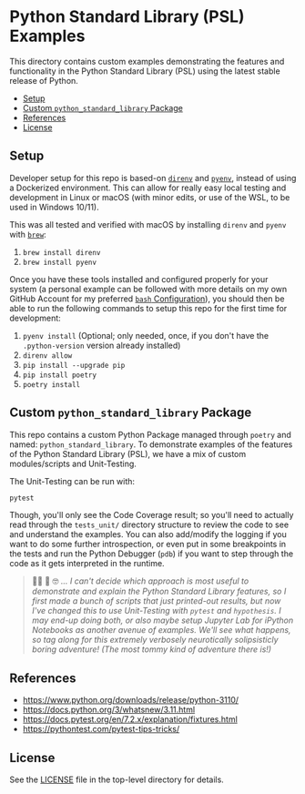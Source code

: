 # Python Standard Library (PSL) Examples

This directory contains custom examples demonstrating the features and functionality in the Python Standard Library (PSL) using the latest stable release of Python.

<!-- MarkdownTOC -->

- [Setup](#setup)
- [Custom `python_standard_library` Package](#custom-python_standard_library-package)
- [References](#references)
- [License](#license)

<!-- /MarkdownTOC -->

<a id="setup"></a>
## Setup

Developer setup for this repo is based-on [`direnv`](https://direnv.net/) and [`pyenv`](https://github.com/pyenv/pyenv), instead of using a Dockerized environment. This can allow for really easy local testing and development in Linux or macOS (with minor edits, or use of the WSL, to be used in Windows 10/11).

This was all tested and verified with macOS by installing `direnv` and `pyenv` with [`brew`](https://brew.sh/):

1. `brew install direnv`
1. `brew install pyenv`

Once you have these tools installed and configured properly for your system (a personal example can be followed with more details on my own GitHub Account for my preferred [`bash` Configuration](https://github.com/TommyPKeane/example-bash-configuration)), you should then be able to run the following commands to setup this repo for the first time for development:

1. `pyenv install` (Optional; only needed, once, if you don't have the `.python-version` version already installed)
1. `direnv allow`
1. `pip install --upgrade pip`
1. `pip install poetry`
1. `poetry install`

<a id="custom-python_standard_library-package"></a>
## Custom `python_standard_library` Package

This repo contains a custom Python Package managed through `poetry` and named: `python_standard_library`. To demonstrate examples of the features of the Python Standard Library (PSL), we have a mix of custom modules/scripts and Unit-Testing.

The Unit-Testing can be run with:

```bash
pytest
```

Though, you'll only see the Code Coverage result; so you'll need to actually read through the `tests_unit/` directory structure to review the code to see and understand the examples. You can also add/modify the logging if you want to do some further introspection, or even put in some breakpoints in the tests and run the Python Debugger (`pdb`) if you want to step through the code as it gets interpreted in the runtime.

> 🤷‍♀️ 👻 🤓 _... I can't decide which approach is most useful to demonstrate and explain the Python Standard Library features, so I first made a bunch of scripts that just printed-out results, but now I've changed this to use Unit-Testing with `pytest` and `hypothesis`. I may end-up doing both, or also maybe setup Jupyter Lab for iPython Notebooks as another avenue of examples. We'll see what happens, so tag along for this extremely verbosely neurotically solipsisticly boring adventure! (The most tommy kind of adventure there is!)_

<a id="references"></a>
## References

- https://www.python.org/downloads/release/python-3110/
- https://docs.python.org/3/whatsnew/3.11.html
- https://docs.pytest.org/en/7.2.x/explanation/fixtures.html
- https://pythontest.com/pytest-tips-tricks/

<a id="license"></a>
## License

See the [LICENSE](../LICENSE) file in the top-level directory for details.
